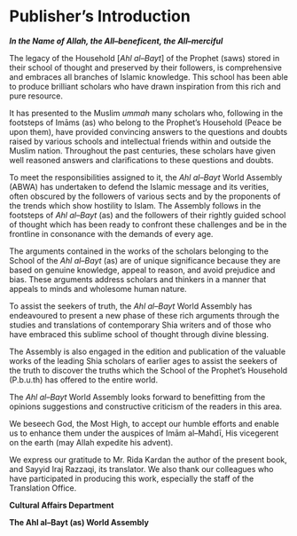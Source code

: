 Publisher’s Introduction
========================

***In the Name of Allah, the All–beneficent, the All–merciful***

The legacy of the Household [*Ahl al–Bayt*] of the Prophet (saws) stored
in their school of thought and preserved by their followers, is
comprehensive and embraces all branches of Islamic knowledge. This
school has been able to produce brilliant scholars who have drawn
inspiration from this rich and pure resource.

It has presented to the Muslim *ummah* many scholars who, following in
the footsteps of Imāms (as) who belong to the Prophet’s Household (Peace
be upon them), have provided convincing answers to the questions and
doubts raised by various schools and intellectual friends within and
outside the Muslim nation. Throughout the past centuries, these scholars
have given well reasoned answers and clarifications to these questions
and doubts.

To meet the responsibilities assigned to it, the *Ahl al–Bayt* World
Assembly (ABWA) has undertaken to defend the Islamic message and its
verities, often obscured by the followers of various sects and by the
proponents of the trends which show hostility to Islam. The Assembly
follows in the footsteps of *Ahl al–Bayt* (as) and the followers of
their rightly guided school of thought which has been ready to confront
these challenges and be in the frontline in consonance with the demands
of every age.

The arguments contained in the works of the scholars belonging to the
School of the *Ahl al–Bayt* (as) are of unique significance because they
are based on genuine knowledge, appeal to reason, and avoid prejudice
and bias. These arguments address scholars and thinkers in a manner that
appeals to minds and wholesome human nature.

To assist the seekers of truth, the *Ahl al–Bayt* World Assembly has
endeavoured to present a new phase of these rich arguments through the
studies and translations of contemporary Shia writers and of those who
have embraced this sublime school of thought through divine blessing.

The Assembly is also engaged in the edition and publication of the
valuable works of the leading Shia scholars of earlier ages to assist
the seekers of the truth to discover the truths which the School of the
Prophet’s Household (P.b.u.th) has offered to the entire world.

The *Ahl al–Bayt* World Assembly looks forward to benefitting from the
opinions suggestions and constructive criticism of the readers in this
area.

We beseech God, the Most High, to accept our humble efforts and enable
us to enhance them under the auspices of Imām al–Mahdī, His vicegerent
on the earth (may Allah expedite his advent).

We express our gratitude to Mr. Rida Kardan the author of the present
book, and Sayyid Iraj Razzaqi, its translator. We also thank our
colleagues who have participated in producing this work, especially the
staff of the Translation Office.

**Cultural Affairs Department**

**The Ahl al–Bayt (as) World Assembly**


